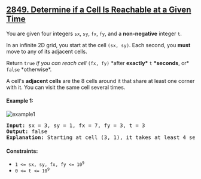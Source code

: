 ## [2849. Determine if a Cell Is Reachable at a Given Time](https://leetcode.com/problems/determine-if-a-cell-is-reachable-at-a-given-time/)

You are given four integers `sx`, `sy`, `fx`, `fy`, and a **non-negative** integer `t`.

In an infinite 2D grid, you start at the cell `(sx, sy)`. Each second, you **must** move to any of its adjacent cells.

Return `true` _if you can reach cell_ `(fx, fy)` \*after **exactly\*** `t` **\*seconds**, or* `false` *otherwise\*.

A cell's **adjacent cells** are the 8 cells around it that share at least one corner with it. You can visit the same cell several times.

#### Example 1:

![example1](https://assets.leetcode.com/uploads/2023/08/05/example2.svg)

<pre>
<strong>Input:</strong> sx = 3, sy = 1, fx = 7, fy = 3, t = 3
<strong>Output:</strong> false
<strong>Explanation:</strong> Starting at cell (3, 1), it takes at least 4 seconds to reach cell (7, 3) by going through the cells depicted in the picture above. Hence, we cannot reach cell (7, 3) at the third second.
</pre>

#### Constraints:

-   <code>1 <= sx, sy, fx, fy <= 10<sup>9</sup></code>
-   <code>0 <= t <= 10<sup>9</sup></code>
